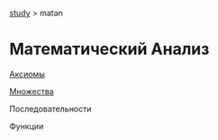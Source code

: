 [study](../) > matan

# Математический Анализ

[Аксиомы](axiom)

[Множества](set)

Последовательности

Функции